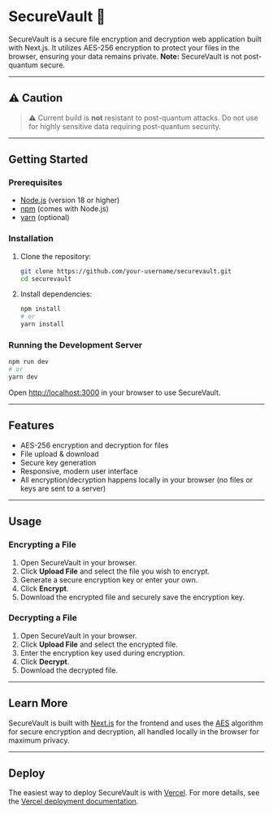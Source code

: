 
# SecureVault 🔐

SecureVault is a secure file encryption and decryption web application built with Next.js. It utilizes AES-256 encryption to protect your files in the browser, ensuring your data remains private. **Note:** SecureVault is not post-quantum secure.

---

## ⚠️ Caution

> ⚠️ Current build is **not** resistant to post-quantum attacks. Do not use for highly sensitive data requiring post-quantum security.

---

## Getting Started

### Prerequisites
- [Node.js](https://nodejs.org/) (version 18 or higher)
- [npm](https://www.npmjs.com/) (comes with Node.js)
- [yarn](https://yarnpkg.com/) (optional)

### Installation
1. Clone the repository:
   ```bash
   git clone https://github.com/your-username/securevault.git
   cd securevault
   ```
2. Install dependencies:
   ```bash
   npm install
   # or
   yarn install
   ```

### Running the Development Server
```bash
npm run dev
# or
yarn dev
```

Open [http://localhost:3000](http://localhost:3000) in your browser to use SecureVault.

---

## Features
- AES-256 encryption and decryption for files
- File upload & download
- Secure key generation
- Responsive, modern user interface
- All encryption/decryption happens locally in your browser (no files or keys are sent to a server)

---

## Usage
### Encrypting a File
1. Open SecureVault in your browser.
2. Click **Upload File** and select the file you wish to encrypt.
3. Generate a secure encryption key or enter your own.
4. Click **Encrypt**.
5. Download the encrypted file and securely save the encryption key.

### Decrypting a File
1. Open SecureVault in your browser.
2. Click **Upload File** and select the encrypted file.
3. Enter the encryption key used during encryption.
4. Click **Decrypt**.
5. Download the decrypted file.

---

## Learn More

SecureVault is built with [Next.js](https://nextjs.org/) for the frontend and uses the [AES](https://en.wikipedia.org/wiki/Advanced_Encryption_Standard) algorithm for secure encryption and decryption, all handled locally in the browser for maximum privacy.

---

## Deploy

The easiest way to deploy SecureVault is with [Vercel](https://vercel.com/new). For more details, see the [Vercel deployment documentation](https://nextjs.org/docs/app/building-your-application/deploying).

